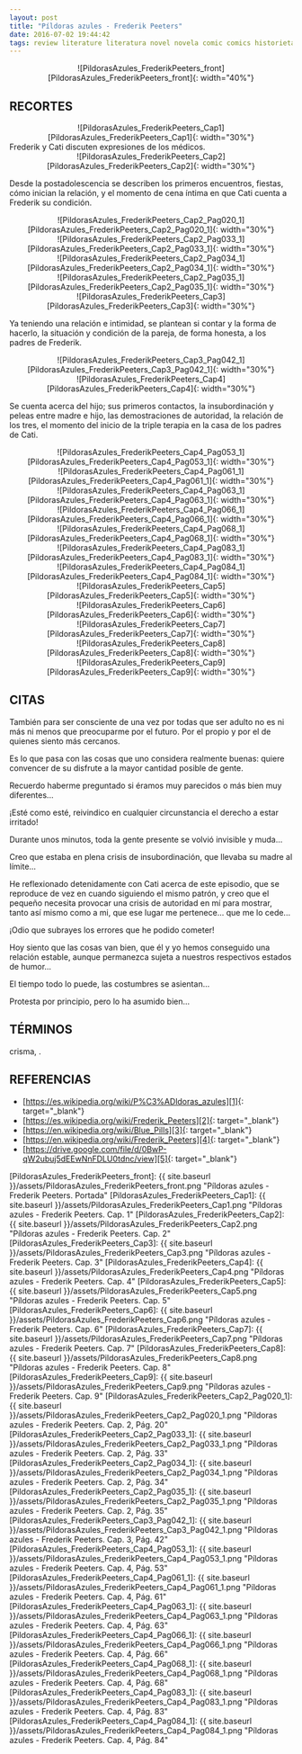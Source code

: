 ```yaml
---
layout: post
title: "Píldoras azules - Frederik Peeters"
date: 2016-07-02 19:44:42
tags: review literature literatura novel novela comic comics historieta historietas "novela gráfica" "graphic novel" "Píldoras azules - Frederik Peeters" "Píldoras azules" "Frederik Peeters" PildorasAzules_FrederikPeeters PildorasAzules FrederikPeeters
---
```




<div style="text-align:center" markdown="1">
![PildorasAzules_FrederikPeeters_front][PildorasAzules_FrederikPeeters_front]{: width="40%"}
</div>



## RECORTES
<div style="text-align:center" markdown="1">
![PildorasAzules_FrederikPeeters_Cap1][PildorasAzules_FrederikPeeters_Cap1]{: width="30%"}
</div>
Frederik y Cati discuten expresiones de los médicos.


<div style="text-align:center" markdown="1">
![PildorasAzules_FrederikPeeters_Cap2][PildorasAzules_FrederikPeeters_Cap2]{: width="30%"}
</div>

Desde la postadolescencia se describen los primeros encuentros, fiestas, cómo inician la relación, y el momento de cena íntima en que Cati cuenta a Frederik su condición.

<div style="text-align:center" markdown="1">
![PildorasAzules_FrederikPeeters_Cap2_Pag020_1][PildorasAzules_FrederikPeeters_Cap2_Pag020_1]{: width="30%"}
</div>
<div style="text-align:center" markdown="1">
![PildorasAzules_FrederikPeeters_Cap2_Pag033_1][PildorasAzules_FrederikPeeters_Cap2_Pag033_1]{: width="30%"}
</div>
<div style="text-align:center" markdown="1">
![PildorasAzules_FrederikPeeters_Cap2_Pag034_1][PildorasAzules_FrederikPeeters_Cap2_Pag034_1]{: width="30%"}
</div>
<div style="text-align:center" markdown="1">
![PildorasAzules_FrederikPeeters_Cap2_Pag035_1][PildorasAzules_FrederikPeeters_Cap2_Pag035_1]{: width="30%"}
</div>


<div style="text-align:center" markdown="1">
![PildorasAzules_FrederikPeeters_Cap3][PildorasAzules_FrederikPeeters_Cap3]{: width="30%"}
</div>

Ya teniendo una relación e intimidad, se plantean si contar y la forma de hacerlo, la situación y condición de la pareja, de forma honesta, a los padres de Frederik.

<div style="text-align:center" markdown="1">
![PildorasAzules_FrederikPeeters_Cap3_Pag042_1][PildorasAzules_FrederikPeeters_Cap3_Pag042_1]{: width="30%"}
</div>


<div style="text-align:center" markdown="1">
![PildorasAzules_FrederikPeeters_Cap4][PildorasAzules_FrederikPeeters_Cap4]{: width="30%"}
</div>

Se cuenta acerca del hijo; sus primeros contactos, la insubordinación y peleas entre madre e hijo, las demostraciones de autoridad, la relación de los tres, el momento del inicio de la triple terapia en la casa de los padres de Cati.

<div style="text-align:center" markdown="1">
![PildorasAzules_FrederikPeeters_Cap4_Pag053_1][PildorasAzules_FrederikPeeters_Cap4_Pag053_1]{: width="30%"}
</div>
<div style="text-align:center" markdown="1">
![PildorasAzules_FrederikPeeters_Cap4_Pag061_1][PildorasAzules_FrederikPeeters_Cap4_Pag061_1]{: width="30%"}
</div>
<div style="text-align:center" markdown="1">
![PildorasAzules_FrederikPeeters_Cap4_Pag063_1][PildorasAzules_FrederikPeeters_Cap4_Pag063_1]{: width="30%"}
</div>
<div style="text-align:center" markdown="1">
![PildorasAzules_FrederikPeeters_Cap4_Pag066_1][PildorasAzules_FrederikPeeters_Cap4_Pag066_1]{: width="30%"}
</div>
<div style="text-align:center" markdown="1">
![PildorasAzules_FrederikPeeters_Cap4_Pag068_1][PildorasAzules_FrederikPeeters_Cap4_Pag068_1]{: width="30%"}
</div>
<div style="text-align:center" markdown="1">
![PildorasAzules_FrederikPeeters_Cap4_Pag083_1][PildorasAzules_FrederikPeeters_Cap4_Pag083_1]{: width="30%"}
</div>
<div style="text-align:center" markdown="1">
![PildorasAzules_FrederikPeeters_Cap4_Pag084_1][PildorasAzules_FrederikPeeters_Cap4_Pag084_1]{: width="30%"}
</div>


<div style="text-align:center" markdown="1">
![PildorasAzules_FrederikPeeters_Cap5][PildorasAzules_FrederikPeeters_Cap5]{: width="30%"}
</div>


<div style="text-align:center" markdown="1">
![PildorasAzules_FrederikPeeters_Cap6][PildorasAzules_FrederikPeeters_Cap6]{: width="30%"}
</div>


<div style="text-align:center" markdown="1">
![PildorasAzules_FrederikPeeters_Cap7][PildorasAzules_FrederikPeeters_Cap7]{: width="30%"}
</div>


<div style="text-align:center" markdown="1">
![PildorasAzules_FrederikPeeters_Cap8][PildorasAzules_FrederikPeeters_Cap8]{: width="30%"}
</div>


<div style="text-align:center" markdown="1">
![PildorasAzules_FrederikPeeters_Cap9][PildorasAzules_FrederikPeeters_Cap9]{: width="30%"}
</div>



## CITAS
También para ser consciente de una vez por todas que ser adulto no es ni más ni menos que preocuparme por el futuro. Por el propio y por el de quienes siento más cercanos.

Es lo que pasa con las cosas que uno considera realmente buenas: quiere convencer de su disfrute a la mayor cantidad posible de gente.

Recuerdo haberme preguntado si éramos muy parecidos o más bien muy diferentes...

¡Esté como esté, reivindico en cualquier circunstancia el derecho a estar irritado!

Durante unos minutos, toda la gente presente se volvió invisible y muda...

Creo que estaba en plena crisis de insubordinación, que llevaba su madre al límite...

He reflexionado detenidamente con Cati acerca de este episodio, que se reproduce de vez en cuando siguiendo el mismo patrón, y creo que el pequeño necesita provocar una crisis de autoridad en mí para mostrar, tanto así mismo como a mi, que ese lugar me pertenece... que me lo cede...

¡Odio que subrayes los errores que he podido cometer!

Hoy siento que las cosas van bien, que él y yo hemos conseguido una relación estable, aunque permanezca sujeta a nuestros respectivos estados de humor...

El tiempo todo lo puede, las costumbres se asientan...

Protesta por principio, pero lo ha asumido bien...



## TÉRMINOS
crisma, .



## REFERENCIAS
* [https://es.wikipedia.org/wiki/P%C3%ADldoras_azules][1]{: target="_blank"}
* [https://es.wikipedia.org/wiki/Frederik_Peeters][2]{: target="_blank"}
* [https://en.wikipedia.org/wiki/Blue_Pills][3]{: target="_blank"}
* [https://en.wikipedia.org/wiki/Frederik_Peeters][4]{: target="_blank"}
* [https://drive.google.com/file/d/0BwP-qW2ubuj5dEEwNnFDLU0tdnc/view][5]{: target="_blank"}



[1]: https://es.wikipedia.org/wiki/P%C3%ADldoras_azules
[2]: https://es.wikipedia.org/wiki/Frederik_Peeters
[3]: https://en.wikipedia.org/wiki/Blue_Pills
[4]: https://en.wikipedia.org/wiki/Frederik_Peeters
[5]: https://drive.google.com/file/d/0BwP-qW2ubuj5dEEwNnFDLU0tdnc/view



[PildorasAzules_FrederikPeeters_front]: {{ site.baseurl }}/assets/PildorasAzules_FrederikPeeters_front.png "Píldoras azules - Frederik Peeters. Portada"
[PildorasAzules_FrederikPeeters_Cap1]: {{ site.baseurl }}/assets/PildorasAzules_FrederikPeeters_Cap1.png "Píldoras azules - Frederik Peeters. Cap. 1"
[PildorasAzules_FrederikPeeters_Cap2]: {{ site.baseurl }}/assets/PildorasAzules_FrederikPeeters_Cap2.png "Píldoras azules - Frederik Peeters. Cap. 2"
[PildorasAzules_FrederikPeeters_Cap3]: {{ site.baseurl }}/assets/PildorasAzules_FrederikPeeters_Cap3.png "Píldoras azules - Frederik Peeters. Cap. 3"
[PildorasAzules_FrederikPeeters_Cap4]: {{ site.baseurl }}/assets/PildorasAzules_FrederikPeeters_Cap4.png "Píldoras azules - Frederik Peeters. Cap. 4"
[PildorasAzules_FrederikPeeters_Cap5]: {{ site.baseurl }}/assets/PildorasAzules_FrederikPeeters_Cap5.png "Píldoras azules - Frederik Peeters. Cap. 5"
[PildorasAzules_FrederikPeeters_Cap6]: {{ site.baseurl }}/assets/PildorasAzules_FrederikPeeters_Cap6.png "Píldoras azules - Frederik Peeters. Cap. 6"
[PildorasAzules_FrederikPeeters_Cap7]: {{ site.baseurl }}/assets/PildorasAzules_FrederikPeeters_Cap7.png "Píldoras azules - Frederik Peeters. Cap. 7"
[PildorasAzules_FrederikPeeters_Cap8]: {{ site.baseurl }}/assets/PildorasAzules_FrederikPeeters_Cap8.png "Píldoras azules - Frederik Peeters. Cap. 8"
[PildorasAzules_FrederikPeeters_Cap9]: {{ site.baseurl }}/assets/PildorasAzules_FrederikPeeters_Cap9.png "Píldoras azules - Frederik Peeters. Cap. 9"
[PildorasAzules_FrederikPeeters_Cap2_Pag020_1]: {{ site.baseurl }}/assets/PildorasAzules_FrederikPeeters_Cap2_Pag020_1.png "Píldoras azules - Frederik Peeters. Cap. 2, Pág. 20"
[PildorasAzules_FrederikPeeters_Cap2_Pag033_1]: {{ site.baseurl }}/assets/PildorasAzules_FrederikPeeters_Cap2_Pag033_1.png "Píldoras azules - Frederik Peeters. Cap. 2, Pág. 33"
[PildorasAzules_FrederikPeeters_Cap2_Pag034_1]: {{ site.baseurl }}/assets/PildorasAzules_FrederikPeeters_Cap2_Pag034_1.png "Píldoras azules - Frederik Peeters. Cap. 2, Pág. 34"
[PildorasAzules_FrederikPeeters_Cap2_Pag035_1]: {{ site.baseurl }}/assets/PildorasAzules_FrederikPeeters_Cap2_Pag035_1.png "Píldoras azules - Frederik Peeters. Cap. 2, Pág. 35"
[PildorasAzules_FrederikPeeters_Cap3_Pag042_1]: {{ site.baseurl }}/assets/PildorasAzules_FrederikPeeters_Cap3_Pag042_1.png "Píldoras azules - Frederik Peeters. Cap. 3, Pág. 42"
[PildorasAzules_FrederikPeeters_Cap4_Pag053_1]: {{ site.baseurl }}/assets/PildorasAzules_FrederikPeeters_Cap4_Pag053_1.png "Píldoras azules - Frederik Peeters. Cap. 4, Pág. 53"
[PildorasAzules_FrederikPeeters_Cap4_Pag061_1]: {{ site.baseurl }}/assets/PildorasAzules_FrederikPeeters_Cap4_Pag061_1.png "Píldoras azules - Frederik Peeters. Cap. 4, Pág. 61"
[PildorasAzules_FrederikPeeters_Cap4_Pag063_1]: {{ site.baseurl }}/assets/PildorasAzules_FrederikPeeters_Cap4_Pag063_1.png "Píldoras azules - Frederik Peeters. Cap. 4, Pág. 63"
[PildorasAzules_FrederikPeeters_Cap4_Pag066_1]: {{ site.baseurl }}/assets/PildorasAzules_FrederikPeeters_Cap4_Pag066_1.png "Píldoras azules - Frederik Peeters. Cap. 4, Pág. 66"
[PildorasAzules_FrederikPeeters_Cap4_Pag068_1]: {{ site.baseurl }}/assets/PildorasAzules_FrederikPeeters_Cap4_Pag068_1.png "Píldoras azules - Frederik Peeters. Cap. 4, Pág. 68"
[PildorasAzules_FrederikPeeters_Cap4_Pag083_1]: {{ site.baseurl }}/assets/PildorasAzules_FrederikPeeters_Cap4_Pag083_1.png "Píldoras azules - Frederik Peeters. Cap. 4, Pág. 83"
[PildorasAzules_FrederikPeeters_Cap4_Pag084_1]: {{ site.baseurl }}/assets/PildorasAzules_FrederikPeeters_Cap4_Pag084_1.png "Píldoras azules - Frederik Peeters. Cap. 4, Pág. 84"
